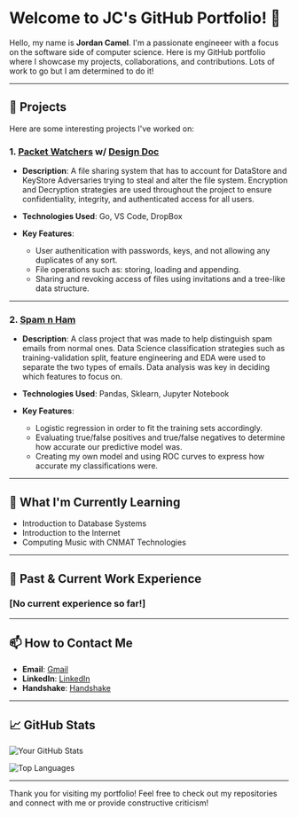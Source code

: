 # Welcome to JC's GitHub Portfolio! 👋

Hello, my name is **Jordan Camel**. I'm a passionate engineeer with a focus on the software side of computer science. Here is my GitHub portfolio where I showcase my projects, collaborations, and contributions. Lots of work to go but I am determined to do it!

---

## 🔭 Projects

Here are some interesting projects I've worked on:

### 1. [Packet Watchers](https://github.com/jcamel2/Packet_Watchers) w/ [Design Doc](https://www.dropbox.com/scl/fi/27eomd9hs1iz6dc74i0y4/Project-2-Design-Doc.paper?rlkey=8bt3ph55rdb0h7k186tn87u3f&dl=0)

- **Description**: A file sharing system that has to account for DataStore and KeyStore Adversaries trying to steal and alter the file system. Encryption and Decryption strategies are used throughout the project to ensure confidentiality, integrity, and authenticated access for all users.

- **Technologies Used**: Go, VS Code, DropBox

- **Key Features**:
  - User authenitication with passwords, keys, and not allowing any duplicates of any sort.
  - File operations such as: storing, loading and appending.
  - Sharing and revoking access of files using invitations and a tree-like data structure.

---

### 2. [Spam n Ham](https://github.com/jcamel2/Spam_n_Ham)

- **Description**: A class project that was made to help distinguish spam emails from normal ones. Data Science classification strategies such as training-validation split, feature engineering and EDA were used to separate the two types of emails. Data analysis was key in deciding which features to focus on.
  
- **Technologies Used**: Pandas, Sklearn, Jupyter Notebook

- **Key Features**:
  - Logistic regression in order to fit the training sets accordingly.
  - Evaluating true/false positives and true/false negatives to determine how accurate our predictive model was.
  - Creating my own model and using ROC curves to express how accurate my classifications were.

---


## 🌱 What I'm Currently Learning

- Introduction to Database Systems
- Introduction to the Internet
- Computing Music with CNMAT Technologies

---

## 💼 Past & Current Work Experience

### **[No current experience so far!]** 

---

## 📫 How to Contact Me

- **Email**: [Gmail](jcamel@berkeley.edu)
- **LinkedIn**: [LinkedIn](https://www.linkedin.com/in/jordan-camel-b74424268/)
- **Handshake**: [Handshake](https://berkeley.joinhandshake.com/profiles/33149893)

---

## 📈 GitHub Stats

![Your GitHub Stats](https://github-readme-stats.vercel.app/api?username=jcamel2&show_icons=true&theme=radical)

![Top Languages](https://github-readme-stats.vercel.app/api/top-langs/?username=jcamel2&layout=compact&theme=radical)

---

Thank you for visiting my portfolio! Feel free to check out my repositories and connect with me or provide constructive criticism!
